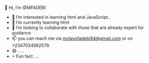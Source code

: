  👋 Hi, I’m @MFADEBI
- 👀 I’m interested in learning html and JavaScript..
- 🌱 I’m currently learning html
- 💞️ I’m looking to collaborate with those that are already expert for guidance 
- 📫 you can reach me via molayofadebi94@gmail.com or on +2347034562579.
- 😄 .....
- ⚡ Fun fact: ...

<!---
MFADEBI/MFADEBI is a ✨ special ✨ repository because its `README.md` (this file) appears on your GitHub profile.
You can click the Preview link to take a look at your changes.
--->
